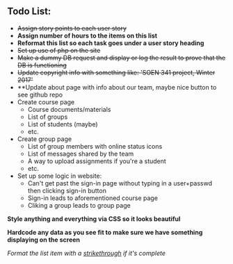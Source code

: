 ## Todo List:

- ~~Assign story points to each user story~~
- **Assign number of hours to the items on this list**
- **Reformat this list so each task goes under a user story heading**
- ~~Set up use of php on the site~~
- ~~Make a dummy DB request and display or log the result to prove that the DB is functioning~~
- ~~Update copyright info with something like: 'SOEN 341 project, Winter 2017'~~
- **Update about page with info about our team, maybe nice button to see github repo
- Create course page 
  - Course documents/materials
  - List of groups
  - List of students (maybe)
  - etc.
- Create group page 
  - List of group members with online status icons
  - List of messages shared by the team
  - A way to upload assignments if you're a student
  - etc.
- Set up some logic in website:
  - Can't get past the sign-in page without typing in a user+passwd then clicking sign-in button
  - Sign-in leads to aforementioned course page
  - Cliking a group leads to group page

**Style anything and everything via CSS so it looks beautiful**

**Hardcode any data as you see fit to make sure we have something displaying on the screen**

*Format the list item with a [strikethrough](https://github.com/adam-p/markdown-here/wiki/Markdown-Cheatsheet#emphasis) if it's complete*